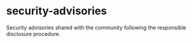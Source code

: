 # security-advisories
Security advisories shared with the community following the responsible disclosure procedure.
